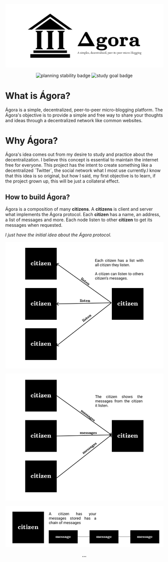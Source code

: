 <p align="center">
    <img src="./media/0.png" alt="ágora's logo" />
</p>

<p align="center">
    <img src="https://img.shields.io/badge/stability-planning-red" alt="planning stability badge" />
    <img src="https://img.shields.io/badge/goal-study-blue" alt="study goal badge"/>
</p>

<h1>What is Ágora?</h1>

<p> Ágora is a simple, decentralized, peer-to-peer micro-blogging platform. The Ágora's objective is to provide a simple and
free way to share your thoughts and ideas through a decentralized network like common websites. </p>

<h1>Why Ágora?</h1>

<p>Ágora's idea comes out  from my desire to study and practice about the decentralization. I believe this concept is 
essential to maintain the internet free for everyone. This project has the intent to create something like a 
decentralized `Twitter`, the social network what I most use currently.I know that this idea is so original, but  how I 
said, my first objective is to learn, if the project grown up, this will be just a collateral effect.</p>


<h2> How to build Ágora?</h2>
<p>Ágora is a composition of many <strong>citizens</strong>. A <strong>citizens</strong> is client and server what
implements the Ágora protocol. Each <strong>citizen</strong> has a name, an address, a list of messages and more. Each
node listen to other <strong>citizen</strong> to get its messages when requested.</p>

<cite>I just have the initial idea about the Ágora protocol.</cite>

<p align="center">
    <img src="./media/1.png" alt="citizen listening to other citizens" />
</p>

<p align="center">
    <img src="./media/2.png" alt="" />
</p>

<p align="center">
    <img src="./media/3.png" alt="" />
</p>

<p align="center"><strong>...</strong></p>
